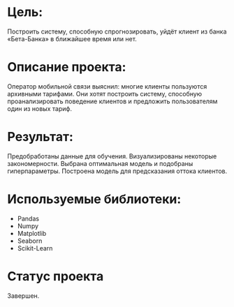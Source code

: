 # Цель:
Построить систему, способную спрогнозировать, уйдёт клиент из банка «Бета-Банка» в ближайшее время или нет.
# Описание проекта:
Оператор мобильной связи выяснил: многие клиенты пользуются архивными тарифами. Они хотят построить систему, способную проанализировать поведение клиентов и предложить пользователям один из новых тариф.
# Результат:
Предобработаны данные для обучения.
Визуализированы некоторые закономерности.
Выбрана оптимальная модель и подобраны гиперпараметры.
Построена модель для предсказания оттока клиентов.
# Используемые библиотеки:
- Pandas
- Numpy
- Matplotlib
- Seaborn
- Scikit-Learn
# Статус проекта
Завершен.
